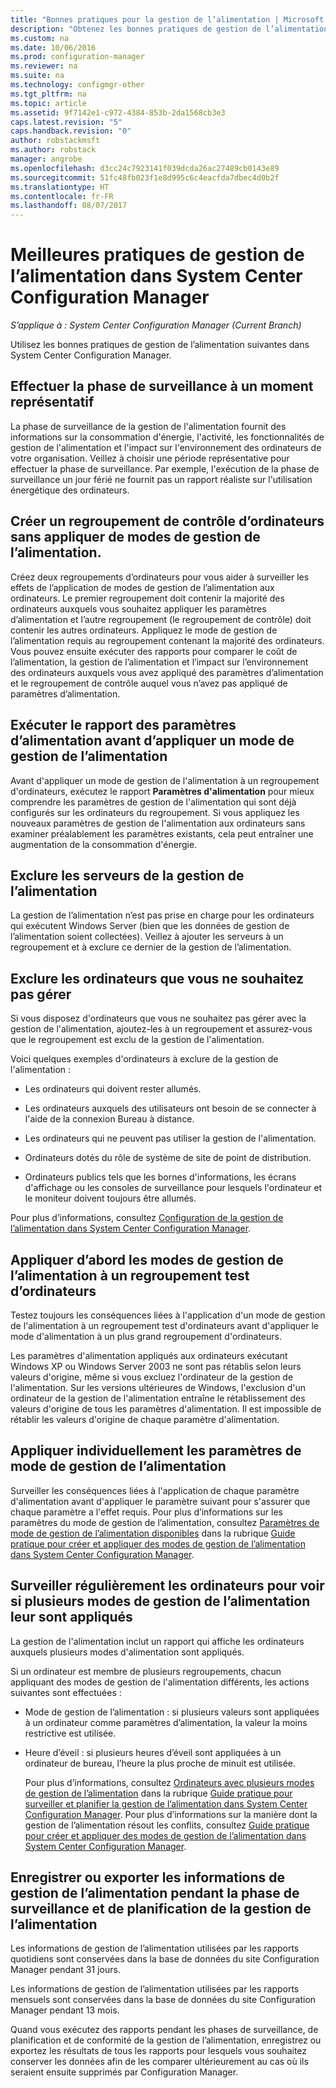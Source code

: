 ```yaml
---
title: "Bonnes pratiques pour la gestion de l’alimentation | Microsoft Docs"
description: "Obtenez les bonnes pratiques de gestion de l’alimentation dans System Center Configuration Manager."
ms.custom: na
ms.date: 10/06/2016
ms.prod: configuration-manager
ms.reviewer: na
ms.suite: na
ms.technology: configmgr-other
ms.tgt_pltfrm: na
ms.topic: article
ms.assetid: 9f7142e1-c972-4384-853b-2da1568cb3e3
caps.latest.revision: "5"
caps.handback.revision: "0"
author: robstackmsft
ms.author: robstack
manager: angrobe
ms.openlocfilehash: d3cc24c7923141f039dcda26ac27489cb0143e89
ms.sourcegitcommit: 51fc48fb023f1e8d995c6c4eacfda7dbec4d0b2f
ms.translationtype: HT
ms.contentlocale: fr-FR
ms.lasthandoff: 08/07/2017
---
```

# <a name="best-practices-for-power-management-in-system-center-configuration-manager"></a>Meilleures pratiques de gestion de l’alimentation dans System Center Configuration Manager

*S’applique à : System Center Configuration Manager (Current Branch)*

Utilisez les bonnes pratiques de gestion de l’alimentation suivantes dans System Center Configuration Manager.  

## <a name="perform-the-monitoring-phase-at-a-representative-time"></a>Effectuer la phase de surveillance à un moment représentatif  
 La phase de surveillance de la gestion de l'alimentation fournit des informations sur la consommation d'énergie, l'activité, les fonctionnalités de gestion de l'alimentation et l'impact sur l'environnement des ordinateurs de votre organisation. Veillez à choisir une période représentative pour effectuer la phase de surveillance. Par exemple, l'exécution de la phase de surveillance un jour férié ne fournit pas un rapport réaliste sur l'utilisation énergétique des ordinateurs.  

## <a name="create-a-control-collection-of-computers-with-no-power-plans-applied"></a>Créer un regroupement de contrôle d’ordinateurs sans appliquer de modes de gestion de l’alimentation.  
 Créez deux regroupements d’ordinateurs pour vous aider à surveiller les effets de l’application de modes de gestion de l’alimentation aux ordinateurs. Le premier regroupement doit contenir la majorité des ordinateurs auxquels vous souhaitez appliquer les paramètres d’alimentation et l’autre regroupement (le regroupement de contrôle) doit contenir les autres ordinateurs. Appliquez le mode de gestion de l’alimentation requis au regroupement contenant la majorité des ordinateurs. Vous pouvez ensuite exécuter des rapports pour comparer le coût de l’alimentation, la gestion de l’alimentation et l’impact sur l’environnement des ordinateurs auxquels vous avez appliqué des paramètres d’alimentation et le regroupement de contrôle auquel vous n’avez pas appliqué de paramètres d’alimentation.  

## <a name="run-the-power-settings-report-before-you-apply-a-power-management-plan"></a>Exécuter le rapport des paramètres d’alimentation avant d’appliquer un mode de gestion de l’alimentation  
 Avant d'appliquer un mode de gestion de l'alimentation à un regroupement d'ordinateurs, exécutez le rapport **Paramètres d'alimentation** pour mieux comprendre les paramètres de gestion de l'alimentation qui sont déjà configurés sur les ordinateurs du regroupement. Si vous appliquez les nouveaux paramètres de gestion de l'alimentation aux ordinateurs sans examiner préalablement les paramètres existants, cela peut entraîner une augmentation de la consommation d'énergie.  

## <a name="exclude-servers-from-power-management"></a>Exclure les serveurs de la gestion de l’alimentation  
 La gestion de l’alimentation n’est pas prise en charge pour les ordinateurs qui exécutent Windows Server (bien que les données de gestion de l’alimentation soient collectées). Veillez à ajouter les serveurs à un regroupement et à exclure ce dernier de la gestion de l’alimentation.  

## <a name="exclude-computers-that-you-do-not-want-to-manage"></a>Exclure les ordinateurs que vous ne souhaitez pas gérer  
 Si vous disposez d'ordinateurs que vous ne souhaitez pas gérer avec la gestion de l'alimentation, ajoutez-les à un regroupement et assurez-vous que le regroupement est exclu de la gestion de l'alimentation.  

 Voici quelques exemples d'ordinateurs à exclure de la gestion de l'alimentation :  

-   Les ordinateurs qui doivent rester allumés.  

-   Les ordinateurs auxquels des utilisateurs ont besoin de se connecter à l'aide de la connexion Bureau à distance.  

-   Les ordinateurs qui ne peuvent pas utiliser la gestion de l'alimentation.  

-   Ordinateurs dotés du rôle de système de site de point de distribution.  

-   Ordinateurs publics tels que les bornes d'informations, les écrans d'affichage ou les consoles de surveillance pour lesquels l'ordinateur et le moniteur doivent toujours être allumés.  

 Pour plus d’informations, consultez [Configuration de la gestion de l’alimentation dans System Center Configuration Manager](../../../../core/clients/manage/power/configuring-power-management.md).  

## <a name="first-apply-power-plans-to-a-test-collection-of-computers"></a>Appliquer d’abord les modes de gestion de l’alimentation à un regroupement test d’ordinateurs  
 Testez toujours les conséquences liées à l'application d'un mode de gestion de l'alimentation à un regroupement test d'ordinateurs avant d'appliquer le mode d'alimentation à un plus grand regroupement d'ordinateurs.  

 Les paramètres d'alimentation appliqués aux ordinateurs exécutant Windows XP ou Windows Server 2003 ne sont pas rétablis selon leurs valeurs d'origine, même si vous excluez l'ordinateur de la gestion de l'alimentation. Sur les versions ultérieures de Windows, l'exclusion d'un ordinateur de la gestion de l'alimentation entraîne le rétablissement des valeurs d'origine de tous les paramètres d'alimentation. Il est impossible de rétablir les valeurs d'origine de chaque paramètre d'alimentation.  

## <a name="apply-power-plan-settings-individually"></a>Appliquer individuellement les paramètres de mode de gestion de l’alimentation  
 Surveiller les conséquences liées à l'application de chaque paramètre d'alimentation avant d'appliquer le paramètre suivant pour s'assurer que chaque paramètre a l'effet requis. Pour plus d’informations sur les paramètres du mode de gestion de l’alimentation, consultez [Paramètres de mode de gestion de l’alimentation disponibles](../../../../core/clients/manage/power/create-and-apply-power-plans.md#BKMK_Plans) dans la rubrique [Guide pratique pour créer et appliquer des modes de gestion de l’alimentation dans System Center Configuration Manager](../../../../core/clients/manage/power/create-and-apply-power-plans.md).  

## <a name="regularly-monitor-computers-to-see-if-they-have-multiple-power-plans-applied"></a>Surveiller régulièrement les ordinateurs pour voir si plusieurs modes de gestion de l’alimentation leur sont appliqués  
 La gestion de l'alimentation inclut un rapport qui affiche les ordinateurs auxquels plusieurs modes d'alimentation sont appliqués.  

 Si un ordinateur est membre de plusieurs regroupements, chacun appliquant des modes de gestion de l'alimentation différents, les actions suivantes sont effectuées :  

-   Mode de gestion de l’alimentation : si plusieurs valeurs sont appliquées à un ordinateur comme paramètres d’alimentation, la valeur la moins restrictive est utilisée.  

-   Heure d’éveil : si plusieurs heures d’éveil sont appliquées à un ordinateur de bureau, l’heure la plus proche de minuit est utilisée.  

     Pour plus d’informations, consultez [Ordinateurs avec plusieurs modes de gestion de l’alimentation](../../../../core/clients/manage/power/monitor-and-plan-for-power-management.md#BKMK_Multiple) dans la rubrique [Guide pratique pour surveiller et planifier la gestion de l’alimentation dans System Center Configuration Manager](../../../../core/clients/manage/power/monitor-and-plan-for-power-management.md). Pour plus d’informations sur la manière dont la gestion de l’alimentation résout les conflits, consultez [Guide pratique pour créer et appliquer des modes de gestion de l’alimentation dans System Center Configuration Manager](../../../../core/clients/manage/power/create-and-apply-power-plans.md).  

## <a name="save-or-export-power-management-information-during-the-monitoring-and-planning-phase-of-power-management"></a>Enregistrer ou exporter les informations de gestion de l’alimentation pendant la phase de surveillance et de planification de la gestion de l’alimentation  
 Les informations de gestion de l’alimentation utilisées par les rapports quotidiens sont conservées dans la base de données du site Configuration Manager pendant 31 jours.  

 Les informations de gestion de l’alimentation utilisées par les rapports mensuels sont conservées dans la base de données du site Configuration Manager pendant 13 mois.  

 Quand vous exécutez des rapports pendant les phases de surveillance, de planification et de conformité de la gestion de l’alimentation, enregistrez ou exportez les résultats de tous les rapports pour lesquels vous souhaitez conserver les données afin de les comparer ultérieurement au cas où ils seraient ensuite supprimés par Configuration Manager.  
